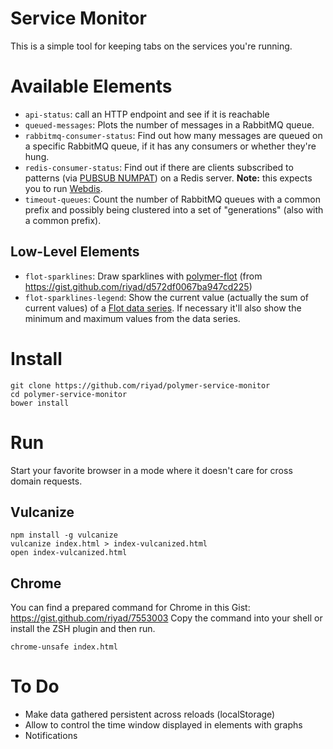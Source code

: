 Service Monitor
===============

This is a simple tool for keeping tabs on the services you're running.

# Available Elements

* `api-status`: call an HTTP endpoint and see if it is reachable
* `queued-messages`: Plots the number of messages in a RabbitMQ queue.
* `rabbitmq-consumer-status`: Find out how many messages are queued on a specific RabbitMQ queue, if it has any consumers or whether they're hung.
* `redis-consumer-status`: Find out if there are clients subscribed to patterns (via [PUBSUB NUMPAT](http://redis.io/commands/pubsub#codepubsub-numpatcode)) on a Redis server. **Note:** this expects you to run [Webdis](http://webd.is/).
* `timeout-queues`: Count the number of RabbitMQ queues with a common prefix and possibly being clustered into a set of "generations" (also with a common prefix).

## Low-Level Elements

* `flot-sparklines`: Draw sparklines with [polymer-flot](https://riyad.github.io/polymer-flot) (from https://gist.github.com/riyad/d572df0067ba947cd225)
* `flot-sparklines-legend`: Show the current value (actually the sum of current values) of a [Flot data series](https://github.com/flot/flot/blob/master/API.md#data-format). If necessary it'll also show the minimum and maximum values from the data series.


# Install

```
git clone https://github.com/riyad/polymer-service-monitor
cd polymer-service-monitor
bower install
```


# Run

Start your favorite browser in a mode where it doesn't care for cross domain requests.

## Vulcanize

```
npm install -g vulcanize
vulcanize index.html > index-vulcanized.html
open index-vulcanized.html
```

## Chrome
You can find a prepared command for Chrome in this Gist: https://gist.github.com/riyad/7553003
Copy the command into your shell or install the ZSH plugin and then run.

`chrome-unsafe index.html`


# To Do

* Make data gathered persistent across reloads (localStorage)
* Allow to control the time window displayed in elements with graphs
* Notifications
